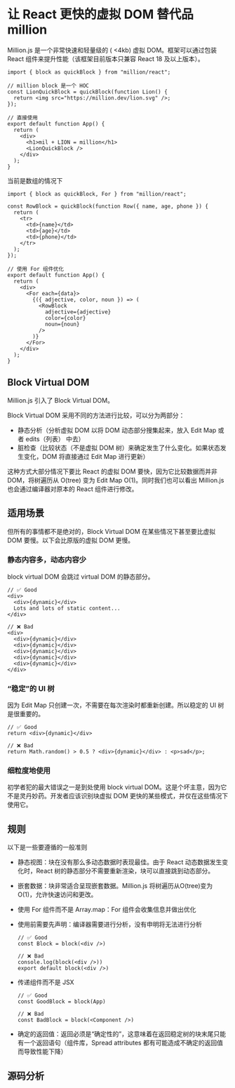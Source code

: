 # 让 React 更快的虚拟 DOM 替代品 million

Million.js 是一个非常快速和轻量级的 ( <4kb) 虚拟 DOM。框架可以通过包装 React 组件来提升性能（该框架目前版本只兼容 React 18 及以上版本）。

```tsx
import { block as quickBlock } from "million/react";

// million block 是一个 HOC
const LionQuickBlock = quickBlock(function Lion() {
  return <img src="https://million.dev/lion.svg" />;
});

// 直接使用
export default function App() {
  return (
    <div>
      <h1>mil + LION = million</h1>
      <LionQuickBlock />
    </div>
  );
}
```

当前是数组的情况下

```tsx
import { block as quickBlock, For } from "million/react";

const RowBlock = quickBlock(function Row({ name, age, phone }) {
  return (
    <tr>
      <td>{name}</td>
      <td>{age}</td>
      <td>{phone}</td>
    </tr>
  );
});

// 使用 For 组件优化
export default function App() {
  return (
    <div>
      <For each={data}>
        {({ adjective, color, noun }) => (
          <RowBlock 
            adjective={adjective}
            color={color} 
            noun={noun} 
          />
        )}
      </For>
    </div>
  );
}
```

## Block Virtual DOM

Million.js 引入了 Block Virtual DOM。

Block Virtual DOM 采用不同的方法进行比较，可以分为两部分：

- 静态分析（分析虚拟 DOM 以将 DOM 动态部分搜集起来，放入 Edit Map 或者 edits（列表） 中去）
- 脏检查（比较状态（不是虚拟 DOM 树）来确定发生了什么变化。如果状态发生变化，DOM 将直接通过 Edit Map 进行更新）

这种方式大部分情况下要比 React 的虚拟 DOM 要快，因为它比较数据而并非 DOM，将树遍历从 O(tree) 变为 Edit Map O(1)。同时我们也可以看出 Million.js 也会通过编译器对原本的 React 组件进行修改。

## 适用场景

但所有的事情都不是绝对的，Block Virtual DOM 在某些情况下甚至要比虚拟 DOM 要慢。以下会比原版的虚拟 DOM 更慢。

### 静态内容多，动态内容少

block virtual DOM 会跳过 virtual DOM 的静态部分。

```tsx
// ✅ Good
<div>
  <div>{dynamic}</div>
  Lots and lots of static content...
</div>

// ❌ Bad
<div>
  <div>{dynamic}</div>
  <div>{dynamic}</div>
  <div>{dynamic}</div>
  <div>{dynamic}</div>
  <div>{dynamic}</div>
</div>
```

### “稳定”的 UI 树

因为 Edit Map 只创建一次，不需要在每次渲染时都重新创建。所以稳定的 UI 树是很重要的。

```tsx
// ✅ Good
return <div>{dynamic}</div>

// ❌ Bad
return Math.random() > 0.5 ? <div>{dynamic}</div> : <p>sad</p>;
```

### 细粒度地使用

初学者犯的最大错误之一是到处使用 block virtual DOM。这是个坏主意，因为它不是灵丹妙药。开发者应该识别块虚拟 DOM 更快的某些模式，并仅在这些情况下使用它。

## 规则
以下是一些要遵循的一般准则

- 静态视图：块在没有那么多动态数据时表现最佳。由于 React 动态数据发生变化时，React 树的静态部分不需要重新渲染，块可以直接跳到动态部分。

- 嵌套数据：块非常适合呈现嵌套数据。Million.js 将树遍历从O(tree)变为O(1)，允许快速访问和更改。

- 使用 For 组件而不是 Array.map：For 组件会收集信息并做出优化

- 使用前需要先声明：编译器需要进行分析，没有申明将无法进行分析
    ```tsx
    // ✅ Good
    const Block = block(<div />)

    // ❌ Bad
    console.log(block(<div />))
    export default block(<div />)
    ```

- 传递组件而不是 JSX
    ```tsx
    // ✅ Good
    const GoodBlock = block(App)

    // ❌ Bad
    const BadBlock = block(<Component />)
    ```

- 确定的返回值：返回必须是“确定性的”，这意味着在返回稳定树的块末尾只能有一个返回语句（组件库，Spread attributes 都有可能造成不确定的返回值而导致性能下降）

## 源码分析
